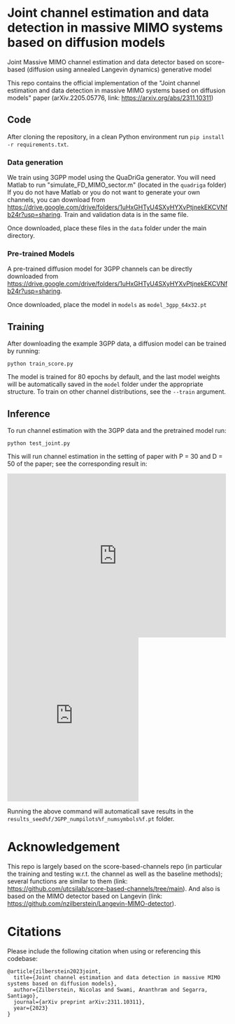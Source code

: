 # Joint channel estimation and data detection in massive MIMO systems based on diffusion models

Joint Massive MIMO channel estimation and data detector based on score-based (diffusion using annealed Langevin dynamics) generative model

This repo contains the official implementation of the "Joint channel estimation and data detection in massive MIMO systems based on diffusion models" paper (arXiv.2205.05776, link: https://arxiv.org/abs/2311.10311) 

## Code 

After cloning the repository, in a clean Python environment run `pip install -r requirements.txt`.

### Data generation

We train using 3GPP model using the QuaDriGa generator. You will need Matlab to run "simulate_FD_MIMO_sector.m" (located in the `quadriga` folder)
If you do not have Matlab or you do not want to generate your own channels, you can download from https://drive.google.com/drive/folders/1uHxGHTyU4SXyHYXvPtjnekEKCVNfb24r?usp=sharing.
Train and validation data is in the same file.

Once downloaded, place these files in the `data` folder under the main directory.

### Pre-trained Models
A pre-trained diffusion model for 3GPP channels can be directly downloaded from https://drive.google.com/drive/folders/1uHxGHTyU4SXyHYXvPtjnekEKCVNfb24r?usp=sharing.

Once downloaded, place the model in `models` as `model_3gpp_64x32.pt`

## Training 
After downloading the example 3GPP data, a diffusion model can be trained by running:

```python train_score.py```

The model is trained for 80 epochs by default, and the last model weights will be automatically saved in the `model` folder under the appropriate structure. To train on other channel distributions, see the `--train` argument.

## Inference
To run channel estimation with the 3GPP data and the pretrained model run:

```python test_joint.py```

This will run channel estimation in the setting of paper with P = 30 and D = 50 of the paper; see the corresponding result in:

<embed src="https://github.com/nzilberstein/joint-score-based-channel/blob/main/figures/recon_SER_64x32.pdf" width="500" height="375">
<embed src="https://github.com/nzilberstein/joint-score-based-channel/blob/main/figures/recon_symbs_64x32.pdf width="500" height="375">

Running the above command will automaticall save results in the `results_seed%f/3GPP_numpilots%f_numsymbols%f.pt` folder. 

# Acknowledgement

This repo is largely based on the score-based-channels repo (in particular the training and testing w.r.t. the channel as well as the baseline methods); several functions are similar to them (link: https://github.com/utcsilab/score-based-channels/tree/main).
And also is based on the MIMO detector based on Langevin (link: https://github.com/nzilberstein/Langevin-MIMO-detector).

# Citations
Please include the following citation when using or referencing this codebase:

``` 
@article{zilberstein2023joint,
  title={Joint channel estimation and data detection in massive MIMO systems based on diffusion models},
  author={Zilberstein, Nicolas and Swami, Ananthram and Segarra, Santiago},
  journal={arXiv preprint arXiv:2311.10311},
  year={2023}
}
 ```